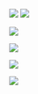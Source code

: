 <p>
<img src="https://img.shields.io/static/v1?label=Program&message=Python&color=blue"/>
<a href="https://blog.csdn.net/weixin_46322591?spm=1000.2115.3001.5343"><img src="https://img.shields.io/static/v1?label=Blog&message=CSDN&color=red"/></a>
</p>

![](https://github-readme-stats.vercel.app/api?username=zhongyuanpang&show_icons=true&theme=dark&count_private=true)

![](https://github-readme-stats.vercel.app/api/top-langs/?username=zhongyuanpang&theme=dark&layout=compact)

<img src="https://visitor-badge.glitch.me/badge?page_id=https://github.com/zhongyuanpang)https://github.com/zhongyuanpang&right_color=red" />

![](https://activity-graph.herokuapp.com/graph?username=zhongyuanpang&theme=github)
